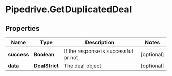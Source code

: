 # Pipedrive.GetDuplicatedDeal

## Properties

Name | Type | Description | Notes
------------ | ------------- | ------------- | -------------
**success** | **Boolean** | If the response is successful or not | [optional] 
**data** | [**DealStrict**](DealStrict.md) | The deal object | [optional] 


